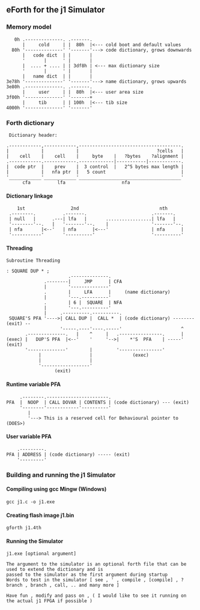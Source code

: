 eForth for the j1 Simulator
-------------

### Memory model


       0h .--------------. .-------.
          |     cold     | |  80h  |<--- cold boot and default values
      80h '--------------' '-------'---> code dictionary, grows downwards
          |   code dict  | |       |
          '       |      ' |       |
          |  .... + .... | | 3df8h | <--- max dictionary size
          '       |      ' |       | 
          |   name dict  | |       |
    3e78h '--------------' '-------'---> name dictionary, grows upwards
    3e80h .--------------. .-------.
          |     user     | |  80h  |<--- user area size
    3f00h '--------------' '-------+
          |     tib      | | 100h  |<--- tib size
    4000h '--------------' '-------'
    


### Forth dictionary

 

     Dictionary header:
     
    .------------,------------,--------------------------------------.
    |            |            |                             ?cells   |
    |    cell    |    cell    |     byte    |   ?bytes    ?alignment |
    .------------.------------.-------------|-----------|------------.
    |  code ptr  |    prev    |  3 control  |   2^5 bytes max length |
    |            |   nfa ptr  |   5 count                            |
    '____________'____________'______________________________________'
          cfa          lfa                     nfa


 
#### Dictionary linkage

        1st                 2nd                              nth
     .--------.          .-------.                        .-------.
     | null   |      .---| lfa   |       .................| lfa   |
     '--------'--.   |   '-------'--.    |                '-------'--.
     | nfa       |<--'   | nfa      |<---'                | nfa      |
     '-----------'       '----------'                     '----------'
   

#### Threading

    Subroutine Threading
    
    : SQUARE DUP * ;
                           .--------------.
                  .--------|     JMP      | CFA
                  |        '--------------'
                  .        |     LFA      |     (name dictionary)
                  |        '---.----------'
                  .        | 6 |  SQUARE  | NFA
                  |        '---.----------'
                  |     .----------.----------.
     SQUARE'S PFA '---->| CALL DUP |  CALL *  | (code dictionary) -------- (exit) --
                        '-----.----'----.-----'                      ^
           .--------------.   |    ^     |   .----------------.      |
    (exec) |   DUP'S PFA  |<--'    '     '-->|    *'S  PFA    | -----' (exit)
           '--------------'        |         '----------------'
                |                  |               (exec)
                |                  |
                '------------------'
                      (exit)

#### Runtime variable PFA
 
 
         .--------.-----------------------.
    PFA  |  NOOP  | CALL DOVAR | CONTENTS | (code dictionary) --- (exit)
         '--------'------------'----------'
            |
            '---> This is a reserved cell for Behavioural pointer to (DOES>)

#### User variable PFA
 
        .---------.
    PFA | ADDRESS | (code dictionary) ----- (exit)
        '---------'
### Building and running the j1 Simulator
#### Compiling using gcc Mingw (Windows)

    gcc j1.c -o j1.exe

#### Creating flash image j1.bin

    gforth j1.4th
#### Running the Simulator

    j1.exe [optional argument]
    
    The argument to the simulator is an optional forth file that can be used to extend the dictionary and is 
    passed to the simulator as the first argument during startup
    Words to test in the simulator [ see , ' , compile , [compile] , ?branch , branch , call, .. and many more ]
    
    Have fun , modify and pass on , ( I would like to see it running on the actual j1 FPGA if possible )



